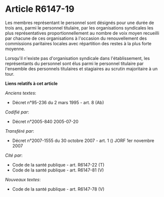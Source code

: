 # Article R6147-19

Les membres représentant le personnel sont désignés pour une durée de trois ans, parmi le personnel titulaire, par les
organisations syndicales les plus représentatives proportionnellement au nombre de voix moyen recueilli par chacune de ces
organisations à l'occasion du renouvellement des commissions paritaires locales avec répartition des restes à la plus forte
moyenne.

Lorsqu'il n'existe pas d'organisation syndicale dans l'établissement, les représentants du personnel sont élus parmi le
personnel titulaire par l'ensemble des personnels titulaires et stagiaires au scrutin majoritaire à un tour.

**Liens relatifs à cet article**

_Anciens textes_:

  - Décret n°95-236 du 2 mars 1995 - art. 8 (Ab)

_Codifié par_:

  - Décret n°2005-840 2005-07-20

_Transféré par_:

  - Décret n°2007-1555 du 30 octobre 2007 - art. 1 () JORF 1er novembre 2007

_Cité par_:

  - Code de la santé publique - art. R6147-22 (T)
  - Code de la santé publique - art. R6147-81 (V)

_Nouveaux textes_:

  - Code de la santé publique - art. R6147-78 (V)
